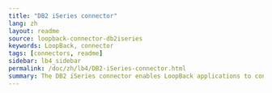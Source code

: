 ```yaml
---
title: "DB2 iSeries connector"
lang: zh
layout: readme
source: loopback-connector-db2iseries
keywords: LoopBack, connector
tags: [connectors, readme]
sidebar: lb4_sidebar
permalink: /doc/zh/lb4/DB2-iSeries-connector.html
summary: The DB2 iSeries connector enables LoopBack applications to connect to DB2 iSeries data sources.
---
```

